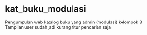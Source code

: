 # kat_buku_modulasi
Pengumpulan web katalog buku yang admin (modulasi) kelompok 3<br>
Tampilan user sudah jadi kurang fitur pencarian saja
